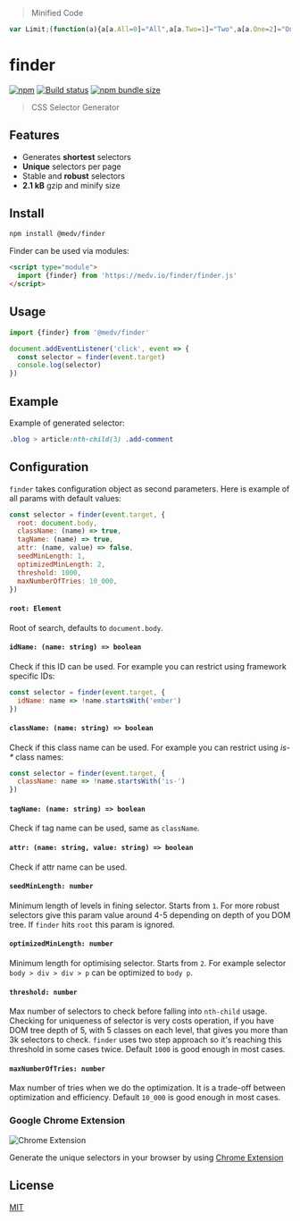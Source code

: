 > Minified Code

```js
var Limit;(function(a){a[a.All=0]="All",a[a.Two=1]="Two",a[a.One=2]="One"})(Limit||(Limit={}));let config,rootDocument;function finder(a,b){if(a.nodeType!==Node.ELEMENT_NODE)throw new Error(`Can't generate CSS selector for non-element node type.`);if("html"===a.tagName.toLowerCase())return"html";const c={root:document.body,idName:()=>!0,className:()=>!0,tagName:()=>!0,attr:()=>!1,seedMinLength:1,optimizedMinLength:2,threshold:1e3,maxNumberOfTries:1e4};config=Object.assign(Object.assign({},c),b),rootDocument=findRootDocument(config.root,c);let d=bottomUpSearch(a,Limit.All,()=>bottomUpSearch(a,Limit.Two,()=>bottomUpSearch(a,Limit.One)));if(d){const b=sort(optimize(d,a));return 0<b.length&&(d=b[0]),selector(d)}throw new Error(`Selector was not found.`)}function findRootDocument(a,b){return a.nodeType===Node.DOCUMENT_NODE?a:a===b.root?a.ownerDocument:a}function bottomUpSearch(a,b,c){let d=null,e=[],f=a,g=0;for(;f&&f!==config.root.parentElement;){let a=maybe(id(f))||maybe(...attr(f))||maybe(...classNames(f))||maybe(tagName(f))||[any()];const h=index(f);if(b===Limit.All)h&&(a=a.concat(a.filter(dispensableNth).map(a=>nthChild(a,h))));else if(b===Limit.Two)a=a.slice(0,1),h&&(a=a.concat(a.filter(dispensableNth).map(a=>nthChild(a,h))));else if(b===Limit.One){const[b]=a=a.slice(0,1);h&&dispensableNth(b)&&(a=[nthChild(b,h)])}for(let b of a)b.level=g;if(e.push(a),e.length>=config.seedMinLength&&(d=findUniquePath(e,c),d))break;f=f.parentElement,g++}return d||(d=findUniquePath(e,c)),d}function findUniquePath(a,b){const c=sort(combinations(a));if(c.length>config.threshold)return b?b():null;for(let d of c)if(unique(d))return d;return null}function selector(a){let b=a[0],c=b.name;for(let d=1;d<a.length;d++){const e=a[d].level||0;c=b.level===e-1?`${a[d].name} > ${c}`:`${a[d].name} ${c}`,b=a[d]}return c}function penalty(a){return a.map(a=>a.penalty).reduce((a,b)=>a+b,0)}function unique(a){switch(rootDocument.querySelectorAll(selector(a)).length){case 0:throw new Error(`Can't select any node with this selector: ${selector(a)}`);case 1:return!0;default:return!1;}}function id(a){const b=a.getAttribute("id");return b&&config.idName(b)?{name:"#"+cssesc(b,{isIdentifier:!0}),penalty:0}:null}function attr(a){const b=Array.from(a.attributes).filter(a=>config.attr(a.name,a.value));return b.map(a=>({name:"["+cssesc(a.name,{isIdentifier:!0})+"=\""+cssesc(a.value)+"\"]",penalty:.5}))}function classNames(a){const b=Array.from(a.classList).filter(config.className);return b.map(a=>({name:"."+cssesc(a,{isIdentifier:!0}),penalty:1}))}function tagName(a){const b=a.tagName.toLowerCase();return config.tagName(b)?{name:b,penalty:2}:null}function any(){return{name:"*",penalty:3}}function index(a){const b=a.parentNode;if(!b)return null;let c=b.firstChild;if(!c)return null;let d=0;for(;c&&(c.nodeType===Node.ELEMENT_NODE&&d++,c!==a);)c=c.nextSibling;return d}function nthChild(a,b){return{name:a.name+`:nth-child(${b})`,penalty:a.penalty+1}}function dispensableNth(a){return"html"!==a.name&&!a.name.startsWith("#")}function maybe(...a){const b=a.filter(notEmpty);return 0<b.length?b:null}function notEmpty(a){return null!==a&&a!==void 0}function*combinations(a,b=[]){if(0<a.length)for(let c of a[0])yield*combinations(a.slice(1,a.length),b.concat(c));else yield b}function sort(a){return Array.from(a).sort((c,a)=>penalty(c)-penalty(a))}function*optimize(a,b,c={counter:0,visited:new Map}){if(2<a.length&&a.length>config.optimizedMinLength)for(let d=1;d<a.length-1;d++){if(c.counter>config.maxNumberOfTries)return;c.counter+=1;const e=[...a];e.splice(d,1);const f=selector(e);if(c.visited.has(f))return;unique(e)&&same(e,b)&&(yield e,c.visited.set(f,!0),yield*optimize(e,b,c))}}function same(a,b){return rootDocument.querySelector(selector(a))===b}const regexAnySingleEscape=/[ -,\.\/:-@\[-\^`\{-~]/,regexSingleEscape=/[ -,\.\/:-@\[\]\^`\{-~]/,regexExcessiveSpaces=/(^|\\+)?(\\[A-F0-9]{1,6})\x20(?![a-fA-F0-9\x20])/g,defaultOptions={escapeEverything:!1,isIdentifier:!1,quotes:"single",wrap:!1};function cssesc(a,b={}){const c=Object.assign(Object.assign({},defaultOptions),b);"single"!=c.quotes&&"double"!=c.quotes&&(c.quotes="single");const d="double"==c.quotes?"\"":"'",e=c.isIdentifier,f=a.charAt(0);let g="",h=0;for(const f=a.length;h<f;){const b=a.charAt(h++);let i,j=b.charCodeAt(0);if(32>j||126<j){if(55296<=j&&56319>=j&&h<f){const b=a.charCodeAt(h++);56320==(64512&b)?j=((1023&j)<<10)+(1023&b)+65536:h--}i="\\"+j.toString(16).toUpperCase()+" "}else i=c.escapeEverything?regexAnySingleEscape.test(b)?"\\"+b:"\\"+j.toString(16).toUpperCase()+" ":/[\t\n\f\r\x0B]/.test(b)?"\\"+j.toString(16).toUpperCase()+" ":"\\"==b||!e&&("\""==b&&d==b||"'"==b&&d==b)||e&&regexSingleEscape.test(b)?"\\"+b:b;g+=i}return e&&(/^-[-\d]/.test(g)?g="\\-"+g.slice(1):/\d/.test(f)&&(g="\\3"+f+" "+g.slice(1))),g=g.replace(regexExcessiveSpaces,function(a,b,c){return b&&b.length%2?a:(b||"")+c}),!e&&c.wrap?d+g+d:g}
```


# finder

[![npm](https://img.shields.io/npm/v/@medv/finder?color=grightgreen)](https://www.npmjs.com/package/@medv/finder)
[![Build status](https://img.shields.io/travis/antonmedv/finder)](https://travis-ci.org/antonmedv/finder)
[![npm bundle size](https://img.shields.io/bundlephobia/minzip/@medv/finder?label=size)](https://bundlephobia.com/result?p=@medv/finder)

> CSS Selector Generator

## Features

* Generates **shortest** selectors
* **Unique** selectors per page
* Stable and **robust** selectors
* **2.1 kB** gzip and minify size

## Install

```bash
npm install @medv/finder
```

Finder can be used via modules:

```html
<script type="module">
  import {finder} from 'https://medv.io/finder/finder.js'
</script>
```

## Usage 

```js
import {finder} from '@medv/finder'

document.addEventListener('click', event => {
  const selector = finder(event.target)
  console.log(selector)  
})
```

## Example

Example of generated selector:

```css
.blog > article:nth-child(3) .add-comment
```

## Configuration

`finder` takes configuration object as second parameters. Here is example of all params with default values:

```js
const selector = finder(event.target, {
  root: document.body,
  className: (name) => true,
  tagName: (name) => true,
  attr: (name, value) => false,
  seedMinLength: 1,
  optimizedMinLength: 2,
  threshold: 1000,
  maxNumberOfTries: 10_000,
})
```

#### `root: Element`

Root of search, defaults to `document.body`.

#### `idName: (name: string) => boolean`

Check if this ID can be used. For example you can restrict using framework specific IDs:

```js
const selector = finder(event.target, {
  idName: name => !name.startsWith('ember')
})
```

#### `className: (name: string) => boolean`

Check if this class name can be used. For example you can restrict using _is-*_ class names:

```js
const selector = finder(event.target, {
  className: name => !name.startsWith('is-')
})
```

#### `tagName: (name: string) => boolean`

Check if tag name can be used, same as `className`.

#### `attr: (name: string, value: string) => boolean`

Check if attr name can be used.

#### `seedMinLength: number`

Minimum length of levels in fining selector. Starts from `1`. 
For more robust selectors give this param value around 4-5 depending on depth of you DOM tree. 
If `finder` hits `root` this param is ignored.

#### `optimizedMinLength: number`

Minimum length for optimising selector. Starts from `2`. 
For example selector `body > div > div > p` can be optimized to `body p`.

#### `threshold: number`

Max number of selectors to check before falling into `nth-child` usage. 
Checking for uniqueness of selector is very costs operation, if you have DOM tree depth of 5, with 5 classes on each level, 
that gives you more than 3k selectors to check. 
`finder` uses two step approach so it's reaching this threshold in some cases twice.
Default `1000` is good enough in most cases.  

#### `maxNumberOfTries: number`

Max number of tries when we do the optimization. It is a trade-off between optimization and efficiency.
Default `10_000` is good enough in most cases.  

### Google Chrome Extension

![Chrome Extension](https://user-images.githubusercontent.com/141232/36737287-4a999d84-1c0d-11e8-8a14-43bcf9baf7ca.png)

Generate the unique selectors in your browser by using [Chrome Extension](https://chrome.google.com/webstore/detail/get-unique-css-selector/lkfaghhbdebclkklgjhhonadomejckai)

## License

[MIT](LICENSE)
